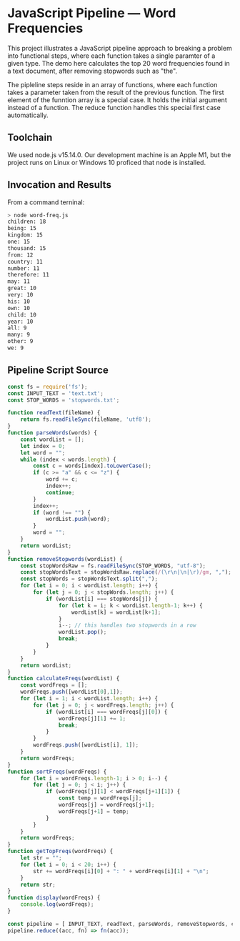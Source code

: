 # JavaScript Pipeline — Word Frequencies

This project illustrates a JavaScript pipeline approach to breaking a problem into functional
steps, where each function takes a single paramter of a given type. The demo here calculates the
top 20 word frequencies found in a text document, after removing stopwords such as "the".

The pipleline steps reside in an array of functions, where each function takes a parameter taken from the result of the previous
function. The first element of the funntion array is a special case. It holds the initial argument instead of a function. 
The reduce function handles this speciai first case automatically.

## Toolchain

We used node.js v15.14.0. Our development machine is an Apple M1, but the project runs on
Linux or Windows 10 proficed that node is installed.

## Invocation and Results
From a command terninal:

```bash
> node word-freq.js
children: 18
being: 15
kingdom: 15
one: 15
thousand: 15
from: 12
country: 11
number: 11
therefore: 11
may: 11
great: 10
very: 10
his: 10
own: 10
child: 10
year: 10
all: 9
many: 9
other: 9
we: 9
```

## Pipeline Script Source

```javascript
const fs = require('fs');
const INPUT_TEXT = 'text.txt';
const STOP_WORDS = 'stopwords.txt';

function readText(fileName) {
    return fs.readFileSync(fileName, 'utf8');
}
function parseWords(words) {
    const wordList = [];
    let index = 0;
    let word = "";
    while (index < words.length) {
        const c = words[index].toLowerCase();
        if (c >= "a" && c <= "z") {
            word += c;
            index++;
            continue;
        }
        index++;
        if (word !== "") {
            wordList.push(word);
        }
        word = "";
    }
    return wordList;
}
function removeStopwords(wordList) {
    const stopWordsRaw = fs.readFileSync(STOP_WORDS, "utf-8");
    const stopWordsText = stopWordsRaw.replace(/(\r\n|\n|\r)/gm, ",");
    const stopWords = stopWordsText.split(",");
    for (let i = 0; i < wordList.length; i++) {
        for (let j = 0; j < stopWords.length; j++) {
            if (wordList[i] === stopWords[j]) {
                for (let k = i; k < wordList.length-1; k++) {
                    wordList[k] = wordList[k+1];
                }
                i--; // this handles two stopwords in a row
                wordList.pop();
                break;
            }
        }
    }
    return wordList;
}
function calculateFreqs(wordList) {
    const wordFreqs = [];
    wordFreqs.push([wordList[0],1]);
    for (let i = 1; i < wordList.length; i++) {
        for (let j = 0; j < wordFreqs.length; j++) {
            if (wordList[i] === wordFreqs[j][0]) {
                wordFreqs[j][1] += 1;
                break;
            }
        }
        wordFreqs.push([wordList[i], 1]);
    }
    return wordFreqs;
}
function sortFreqs(wordFreqs) {
    for (let i = wordFreqs.length-1; i > 0; i--) {
        for (let j = 0; j < i; j++) {
            if (wordFreqs[j][1] < wordFreqs[j+1][1]) {
                const temp = wordFreqs[j];
                wordFreqs[j] = wordFreqs[j+1];
                wordFreqs[j+1] = temp;
            }
        }
    }
    return wordFreqs;
}
function getTopFreqs(wordFreqs) {
    let str = "";
    for (let i = 0; i < 20; i++) {
        str += wordFreqs[i][0] + ": " + wordFreqs[i][1] + "\n";
    }
    return str;
}
function display(wordFreqs) {
    console.log(wordFreqs);
}

const pipeline = [ INPUT_TEXT, readText, parseWords, removeStopwords, calculateFreqs, sortFreqs, getTopFreqs, display ];
pipeline.reduce((acc, fn) => fn(acc));
```

